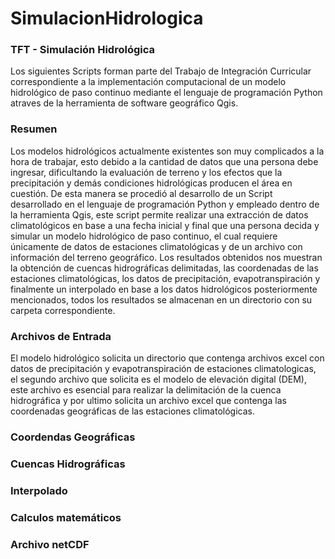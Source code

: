 # SimulacionHidrologica
### TFT - Simulación Hidrológica 
Los siguientes Scripts forman parte del Trabajo de Integración Curricular correspondiente a la implementación computacional de un modelo hidrológico de paso continuo mediante el lenguaje de programación Python atraves de la herramienta de software geográfico Qgis. 

### Resumen
Los modelos hidrológicos actualmente existentes son muy complicados a la hora de trabajar, esto debido a la cantidad de datos que una persona debe ingresar, dificultando la evaluación de terreno y los efectos que la precipitación y demás condiciones hidrológicas producen el área en cuestión. De esta manera se procedió al desarrollo de un Script desarrollado en el lenguaje de programación Python y empleado dentro de la herramienta Qgis, este script permite realizar una extracción de datos climatológicos en base a una fecha inicial y final que una persona decida y simular un modelo hidrológico de paso continuo, el cual requiere únicamente de datos de estaciones climatológicas y de un archivo con información del terreno geográfico. Los resultados obtenidos nos muestran la obtención de cuencas hidrográficas delimitadas, las coordenadas de las estaciones climatológicas, los datos de precipitación, evapotranspiración y finalmente un interpolado en base a los datos hidrológicos posteriormente mencionados, todos los resultados se almacenan en un directorio con su carpeta correspondiente.
### Archivos de Entrada 
El modelo hidrológico solicita un directorio que contenga archivos excel con datos de precipitación y evapotranspiración de estaciones climatologicas, el segundo archivo que solicita es el modelo de elevación digital (DEM), este archivo es esencial para realizar la delimitación de la cuenca hidrográfica y por ultimo solicita un archivo excel que contenga las coordenadas geográficas de las estaciones climatológicas.
### Coordendas Geográficas
### Cuencas Hidrográficas 
### Interpolado
### Calculos matemáticos
### Archivo netCDF

